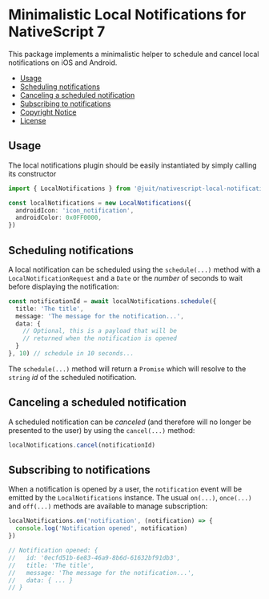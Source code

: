 # Minimalistic Local Notifications for NativeScript 7

This package implements a minimalistic helper to schedule and cancel local
notifications on iOS and Android.

* [Usage](#usage)
* [Scheduling notifications](#scheduling-notifications)
* [Canceling a scheduled notification](#canceling-a-scheduled-notification)
* [Subscribing to notifications](#subscribing-to-notifications)
* [Copyright Notice](NOTICE.md)
* [License](LICENSE.md)


## Usage

The local notifications plugin should be easily instantiated by simply calling
its constructor

```typescript
import { LocalNotifications } from '@juit/nativescript-local-notifications'

const localNotifications = new LocalNotifications({
  androidIcon: 'icon_notification',
  androidColor: 0x0FF0000,
})
```


## Scheduling notifications

A local notification can be scheduled using the `schedule(...)` method with
a `LocalNotificationRequest` and a `Date` or the _number_ of seconds to wait
before displaying the notification:

```typescript
const notificationId = await localNotifications.schedule({
  title: 'The title',
  message: 'The message for the notification...',
  data: {
    // Optional, this is a payload that will be
    // returned when the notification is opened
  }
}, 10) // schedule in 10 seconds...
```

The `schedule(...)` method will return a `Promise` which will resolve to the
`string` _id_ of the scheduled notification.


## Canceling a scheduled notification

A scheduled notification can be _canceled_ (and therefore will no longer be
presented to the user) by using the `cancel(...)` method:

```typescript
localNotifications.cancel(notificationId)
```


## Subscribing to notifications

When a notification is opened by a user, the `notification` event will be
emitted by the `LocalNotifications` instance. The usual `on(...)`, `once(...)`
and `off(...)` methods are available to manage subscription:

```typescript
localNotifications.on('notification', (notification) => {
  console.log('Notification opened', notification)
})

// Notification opened: {
//   id: '0ecfd51b-6e83-46a9-8b6d-61632bf91db3',
//   title: 'The title',
//   message: 'The message for the notification...',
//   data: { ... }
// }
```
